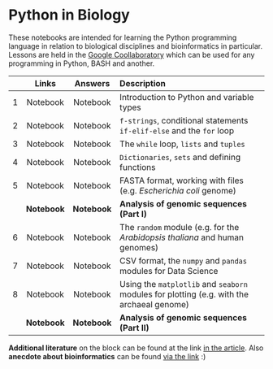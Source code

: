 # Python in Biology

These notebooks are intended for learning the Python programming language in relation to biological disciplines and bioinformatics in particular. Lessons are held in the [Google Coollaboratory](https://colab.research.google.com/) which can be used for any programming in Python, BASH and another.

|  | Links | Answers | Description | 
| :------: | :------: | :------: | :------ | 
| 1 | Notebook | Notebook | Introduction to Python and variable types | 
| 2 | Notebook | Notebook | `f-strings`, conditional statements `if-elif-else` and the `for` loop | 
| 3 | Notebook | Notebook | The `while` loop, `lists` and `tuples` |
| 4 | Notebook | Notebook | `Dictionaries`, `sets` and defining functions | 
| 5 | Notebook | Notebook | FASTA format, working with files (e.g. _Escherichia coli_ genome) | 
|  | **Notebook** | **Notebook** | **Analysis of genomic sequences (Part I)** | 
| 6 | Notebook | Notebook | The `random` module (e.g. for the _Arabidopsis thaliana_ and human genomes) | 
| 7 | Notebook | Notebook | CSV format, the `numpy` and `pandas` modules for Data Science | 
| 8 | Notebook | Notebook | Using the `matplotlib` and `seaborn` modules for plotting (e.g. with the archaeal genome) | 
|  | **Notebook** | **Notebook** | **Analysis of genomic sequences (Part II)** | 

**Additional literature** on the block can be found at the link [in the article](https://vk.com/@nachatoi-literatura-po-python). Also **anecdote about bioinformatics** can be found [via the link](https://elementy.ru/nauchno-populyarnaya_biblioteka/432183/Bioinformatiki_proiskhozhdenie_i_zhiznennyy_tsikl) :)
